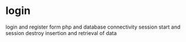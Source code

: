 # login
login and register form 
php and database connectivity
session start and session destroy
insertion and retrieval of data
